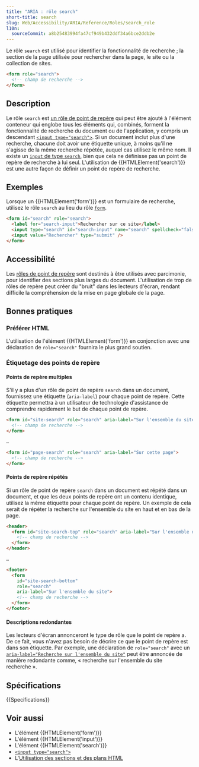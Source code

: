 ```yaml
---
title: "ARIA : rôle search"
short-title: search
slug: Web/Accessibility/ARIA/Reference/Roles/search_role
l10n:
  sourceCommit: a8b25483994fa47cf949b432ddf34a6bce2ddb2e
---
```


Le rôle `search` est utilisé pour identifier la fonctionnalité de recherche&nbsp;; la section de la page utilisée pour rechercher dans la page, le site ou la collection de sites.

```html
<form role="search">
  <!-- champ de recherche -->
</form>
```

## Description

Le rôle `search` est [un rôle de point de repère](/fr/docs/Web/Accessibility/ARIA/Reference/Roles#3._rôles_de_repères) qui peut être ajouté à l'élément conteneur qui englobe tous les éléments qui, combinés, forment la fonctionnalité de recherche du document ou de l'application, y compris un descendant [`<input type="search">`](/fr/docs/Web/HTML/Reference/Elements/input/search). Si un document inclut plus d'une recherche, chacune doit avoir une étiquette unique, à moins qu'il ne s'agisse de la même recherche répétée, auquel cas utilisez le même nom. Il existe un [`input` de type `search`](/fr/docs/Web/HTML/Reference/Elements/input/search), bien que cela ne définisse pas un point de repère de recherche à lui seul. L'utilisation de {{HTMLElement('search')}} est une autre façon de définir un point de repère de recherche.

## Exemples

Lorsque un {{HTMLElement('form')}} est un formulaire de recherche, utilisez le rôle `search` au lieu du rôle [`form`](/fr/docs/Web/Accessibility/ARIA/Reference/Roles/form_role).

```html
<form id="search" role="search">
  <label for="search-input">Rechercher sur ce site</label>
  <input type="search" id="search-input" name="search" spellcheck="false" />
  <input value="Rechercher" type="submit" />
</form>
```

## Accessibilité

Les [rôles de point de repère](/fr/docs/Web/Accessibility/ARIA/Reference/Roles#3._rôles_de_repères) sont destinés à être utilisés avec parcimonie, pour identifier des sections plus larges du document. L'utilisation de trop de rôles de repère peut créer du "bruit" dans les lecteurs d'écran, rendant difficile la compréhension de la mise en page globale de la page.

## Bonnes pratiques

### Préférer HTML

L'utilisation de l'élément {{HTMLElement('form')}} en conjonction avec une déclaration de `role="search"` fournira le plus grand soutien.

### Étiquetage des points de repère

#### Points de repère multiples

S'il y a plus d'un rôle de point de repère `search` dans un document, fournissez une étiquette (`aria-label`) pour chaque point de repère. Cette étiquette permettra à un utilisateur de technologie d'assistance de comprendre rapidement le but de chaque point de repère.

```html
<form id="site-search" role="search" aria-label="Sur l'ensemble du site">
  <!-- champ de recherche -->
</form>

…

<form id="page-search" role="search" aria-label="Sur cette page">
  <!-- champ de recherche -->
</form>
```

#### Points de repère répétés

Si un rôle de point de repère `search` dans un document est répété dans un document, et que les deux points de repère ont un contenu identique, utilisez la même étiquette pour chaque point de repère. Un exemple de cela serait de répéter la recherche sur l'ensemble du site en haut et en bas de la page.

```html
<header>
  <form id="site-search-top" role="search" aria-label="Sur l'ensemble du site">
    <!-- champ de recherche -->
  </form>
</header>

…

<footer>
  <form
    id="site-search-bottom"
    role="search"
    aria-label="Sur l'ensemble du site">
    <!-- champ de recherche -->
  </form>
</footer>
```

#### Descriptions redondantes

Les lecteurs d'écran annonceront le type de rôle que le point de repère a. De ce fait, vous n'avez pas besoin de décrire ce que le point de repère est dans son étiquette. Par exemple, une déclaration de `role="search"` avec un [`aria-label="Recherche sur l'ensemble du site"`](/fr/docs/Web/Accessibility/ARIA/Reference/Attributes/aria-label) peut être annoncée de manière redondante comme, «&nbsp;recherche sur l'ensemble du site recherche&nbsp;».

## Spécifications

{{Specifications}}

## Voir aussi

- L'élément {{HTMLElement('form')}}
- L'élément {{HTMLElement('input')}}
- L'élément {{HTMLElement('search')}}
- [`<input type="search">`](/fr/docs/Web/HTML/Reference/Elements/input/search)
- L'[Utilisation des sections et des plans HTML](/fr/docs/Web/HTML/Reference/Elements/Heading_Elements)
